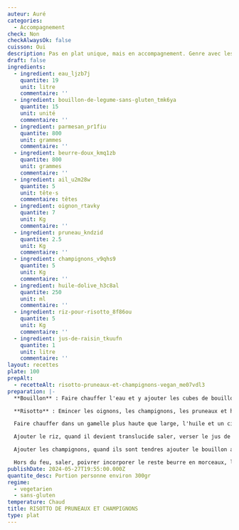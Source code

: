 ```yaml
---
auteur: Auré
categories:
  - Accompagnement
check: Non
checkAlwaysOk: false
cuisson: Oui
description: Pas en plat unique, mais en accompagnement. Genre avec les farçous aveyronnais.
draft: false
ingredients:
  - ingredient: eau_ljzb7j
    quantite: 19
    unit: litre
    commentaire: ''
  - ingredient: bouillon-de-legume-sans-gluten_tmk6ya
    quantite: 15
    unit: unité
    commentaire: ''
  - ingredient: parmesan_pr1fiu
    quantite: 800
    unit: grammes
    commentaire: ''
  - ingredient: beurre-doux_kmq1zb
    quantite: 800
    unit: grammes
    commentaire: ''
  - ingredient: ail_u2m28w
    quantite: 5
    unit: tête·s
    commentaire: têtes
  - ingredient: oignon_rtavky
    quantite: 7
    unit: Kg
    commentaire: ''
  - ingredient: pruneau_kndzid
    quantite: 2.5
    unit: Kg
    commentaire: ''
  - ingredient: champignons_v9qhs9
    quantite: 5
    unit: Kg
    commentaire: ''
  - ingredient: huile-dolive_h3c8al
    quantite: 250
    unit: ml
    commentaire: ''
  - ingredient: riz-pour-risotto_8f86ou
    quantite: 5
    unit: Kg
    commentaire: ''
  - ingredient: jus-de-raisin_tkuufn
    quantite: 1
    unit: litre
    commentaire: ''
layout: recettes
plate: 100
prepAlt:
  - recetteAlt: risotto-pruneaux-et-champignons-vegan_me07vdl3
preparation: |-
  **Bouillon** : Faire chauffer l'eau et y ajouter les cubes de bouillon

  **Risotto** : Emincer les oignons, les champignons, les pruneaux et hacher finement l'ail.

  Faire chauffer dans un gamelle plus haute que large, l'huile et un cinquième du beurre, ajouter les oignons puis l'ail. Laisser cuire quelques minutes.

  Ajouter le riz, quand il devient translucide saler, verser le jus de raisin et laisser évaporer en remuant.

  Ajouter les champignons, quand ils sont tendres ajouter le bouillon au fur et à mesure de son absorption jusqu'à ce que le riz soit tendre.

  Hors du feu, saler, poivrer incorporer le reste beurre en morceaux, le parmesan râpé et les morceaux de pruneaux. Mélanger, couvrir et laisser reposer.
publishDate: 2024-05-27T19:55:00.000Z
quantite_desc: Portion personne environ 300gr
regime:
  - vegetarien
  - sans-gluten
temperature: Chaud
title: RISOTTO DE PRUNEAUX ET CHAMPIGNONS
type: plat
---
```

